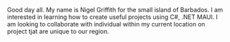 Good day all. My name is Nigel Griffith for the small island of Barbados.
I am interested in learning how to create useful projects using C#, .NET MAUI.
I am looking to collaborate with individual within my current location on 
project tjat are unique to our region.
